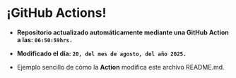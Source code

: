 # ¡GitHub Actions!
* **Repositorio actualizado automáticamente mediante una GitHub Action a las: `06:50:59hrs.`**
* **Modificado el día: `20, del mes de agosto, del año 2025.`**

* Ejemplo sencillo de cómo la **Action** modifica este archivo README.md.

